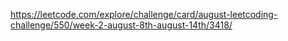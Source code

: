 https://leetcode.com/explore/challenge/card/august-leetcoding-challenge/550/week-2-august-8th-august-14th/3418/